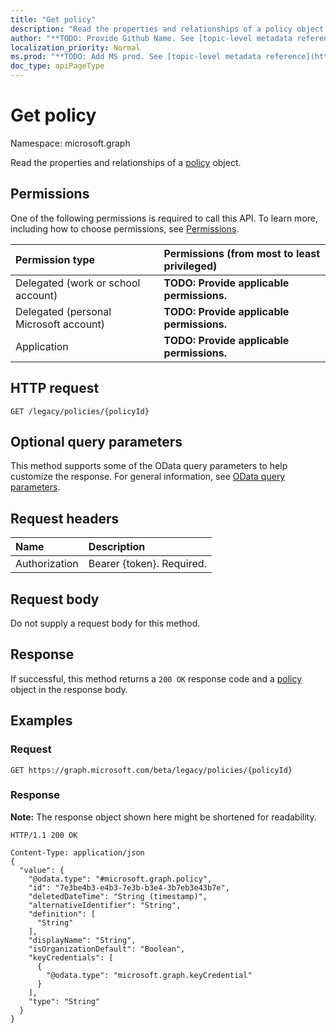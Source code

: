 ```yaml
---
title: "Get policy"
description: "Read the properties and relationships of a policy object."
author: "**TODO: Provide Github Name. See [topic-level metadata reference](https://msgo.azurewebsites.net/add/document/guidelines/metadata.html#topic-level-metadata)**"
localization_priority: Normal
ms.prod: "**TODO: Add MS prod. See [topic-level metadata reference](https://msgo.azurewebsites.net/add/document/guidelines/metadata.html#topic-level-metadata)**"
doc_type: apiPageType
---
```


# Get policy
Namespace: microsoft.graph

Read the properties and relationships of a [policy](../resources/policy.md) object.

## Permissions
One of the following permissions is required to call this API. To learn more, including how to choose permissions, see [Permissions](/graph/permissions-reference).

|Permission type|Permissions (from most to least privileged)|
|:---|:---|
|Delegated (work or school account)|**TODO: Provide applicable permissions.**|
|Delegated (personal Microsoft account)|**TODO: Provide applicable permissions.**|
|Application|**TODO: Provide applicable permissions.**|

## HTTP request

<!-- {
  "blockType": "ignored"
}
-->
``` http
GET /legacy/policies/{policyId}
```

## Optional query parameters
This method supports some of the OData query parameters to help customize the response. For general information, see [OData query parameters](/graph/query-parameters).

## Request headers
|Name|Description|
|:---|:---|
|Authorization|Bearer {token}. Required.|

## Request body
Do not supply a request body for this method.

## Response

If successful, this method returns a `200 OK` response code and a [policy](../resources/policy.md) object in the response body.

## Examples

### Request
<!-- {
  "blockType": "request",
  "name": "get_policy"
}
-->
``` http
GET https://graph.microsoft.com/beta/legacy/policies/{policyId}
```


### Response
**Note:** The response object shown here might be shortened for readability.
<!-- {
  "blockType": "response",
  "truncated": true,
  "@odata.type": "microsoft.graph.policy"
}
-->
``` http
HTTP/1.1 200 OK

Content-Type: application/json
{
  "value": {
    "@odata.type": "#microsoft.graph.policy",
    "id": "7e3be4b3-e4b3-7e3b-b3e4-3b7eb3e43b7e",
    "deletedDateTime": "String (timestamp)",
    "alternativeIdentifier": "String",
    "definition": [
      "String"
    ],
    "displayName": "String",
    "isOrganizationDefault": "Boolean",
    "keyCredentials": [
      {
        "@odata.type": "microsoft.graph.keyCredential"
      }
    ],
    "type": "String"
  }
}
```

